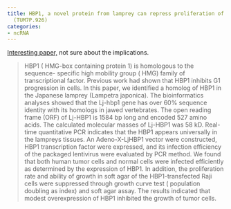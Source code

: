 ```yaml
---
title: HBP1, a novel protein from lamprey can repress proliferation of cancer cells
  (TUM7P.926)
categories:
- ncRNA
---
```

[Interesting paper,](http://www.jimmunol.org/content/192/1_Supplement/203.8)
not sure about the implications.
<!--more-->

> HBP1 ( HMG-box containing protein 1) is homologous to the sequence- specific
high mobility group ( HMG) family of transcriptional factor. Previous work had
shown that HBP1 inhibits G1 progression in cells. In this paper, we identified
a homolog of HBP1 in the Japanese lamprey (Lampetra japonica). The
bioinformatics analyses showed that the Lj-hbp1 gene has over 60% sequence
identity with its homologs in jawed vertebrates. The open reading frame (ORF)
of Lj-HBP1 is 1584 bp long and encoded 527 amino acids. The calculated
molecular masses of Lj-HBP1 was 58 kD. Real-time quantitative PCR indicates
that the HBP1 appears universally in the lampreys tissues. An Adeno-X-LjHBP1
vector were constructed, HBP1 transcription factor were expressed, and its
infection efficiency of the packaged lentivirus were evaluated by PCR method.
We found that both human tumor cells and normal cells were infected
efficiently as determined by the expression of HBP1. In addition, the
proliferation rate and ability of growth in soft agar of the HBP1-transfected
Raji cells were suppressed through growth curve test ( population doubling as
index) and soft agar assay. The results indicated that modest overexpression
of HBP1 inhibited the growth of tumor cells.

